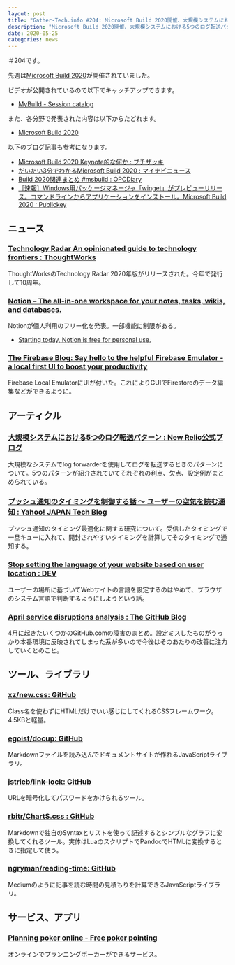 ```yaml
---
layout: post
title: "Gather-Tech.info #204: Microsoft Build 2020開催、大規模システムにおける5つのログ転送パターン、プッシュ通知のタイミングを制御する話 など"
description: "Microsoft Build 2020開催、大規模システムにおける5つのログ転送パターン、プッシュ通知のタイミングを制御する話 など"
date: 2020-05-25
categories: news
---
```


＃204です。

先週は[Microsoft Build 2020](https://mybuild.microsoft.com/home?t=%257B%2522from%2522%253A%25222020-05-20T08%253A30%253A00%252B09%253A00%2522%252C%2522to%2522%253A%25222020-05-22T19%253A00%253A00%252B09%253A00%2522%257D)が開催されていました。

ビデオが公開されているので以下でキャッチアップできます。

- [MyBuild - Session catalog](https://mybuild.microsoft.com/sessions?t=%257B%2522from%2522%253A%25222020-05-20T00%253A00%253A00%252B09%253A00%2522%252C%2522to%2522%253A%25222020-05-21T23%253A59%253A00%252B09%253A00%2522%257D)

また、各分野で発表された内容は以下からたどれます。
- [Microsoft Build 2020](https://news.microsoft.com/build2020/)

以下のブログ記事も参考になります。

- [Microsoft Build 2020 Keynote的な何か : ブチザッキ](https://blog.azure.moe/2020/05/20/microsoft-build-2020-keynote%E7%9A%84%E3%81%AA%E4%BD%95%E3%81%8B/)
- [だいたい3分でわかるMicrosoft Build 2020 : マイナビニュース](https://news.mynavi.jp/article/20200520-build2020/)
- [Build 2020関連まとめ #msbuild : OPCDiary](https://opcdiary.net/build-2020%E9%96%A2%E9%80%A3%E3%81%BE%E3%81%A8%E3%82%81/)
- [［速報］Windows用パッケージマネージャ「winget」がプレビューリリース。コマンドラインからアプリケーションをインストール。Microsoft Build 2020 : Publickey](https://www.publickey1.jp/blog/20/windowswingetmicrosoft_build_2020.html)

## ニュース

### [Technology Radar  An opinionated guide to technology frontiers : ThoughtWorks](https://www.thoughtworks.com/radar)

ThoughtWorksのTechnology Radar 2020年版がリリースされた。今年で発行して10周年。

### [Notion – The all-in-one workspace for your notes, tasks, wikis, and databases.](https://www.notion.so/personal)

Notionが個人利用のフリー化を発表。一部機能に制限がある。

- [Starting today, Notion is free for personal use.](https://twitter.com/NotionHQ/status/1262776839837122560)


### [The Firebase Blog: Say hello to the helpful Firebase Emulator - a local first UI to boost your productivity](https://firebase.googleblog.com/2020/05/local-firebase-emulator-ui.html?m=1)

Firebase Local EmulatorにUIが付いた。これによりGUIでFirestoreのデータ編集などができるように。

## アーティクル

### [大規模システムにおける5つのログ転送パターン : New Relic公式ブログ](https://blog.newrelic.co.jp/engineering/best-practices-for-log-forwarding/)

大規模なシステムでlog forwarderを使用してログを転送するときのパターンについて。5つのパターンが紹介されていてそれぞれの利点、欠点、設定例がまとめられている。

### [プッシュ通知のタイミングを制御する話 〜 ユーザーの空気を読む通知 : Yahoo! JAPAN Tech Blog](https://techblog.yahoo.co.jp/entry/20200518830116/)

プッシュ通知のタイミング最適化に関する研究について。受信したタイミングで一旦キューに入れて、開封されやすいタイミングを計算してそのタイミングで通知する。

### [Stop setting the language of your website based on user location : DEV](https://dev.to/bitdweller/stop-setting-the-language-of-your-website-based-on-my-location-31h0)

ユーザーの場所に基づいてWebサイトの言語を設定するのはやめて、ブラウザのシステム言語で判断するようにしようという話。

### [April service disruptions analysis : The GitHub Blog](https://github.blog/2020-05-22-april-service-disruptions-analysis/)

4月に起きたいくつかのGitHub.comの障害のまとめ。設定ミスしたものがうっかり本番環境に反映されてしまった系が多いので今後はそのあたりの改善に注力していくとのこと。

## ツール、ライブラリ

### [xz/new.css: GitHub](https://github.com/xz/new.css)

Class名を使わずにHTMLだけでいい感じにしてくれるCSSフレームワーク。4.5KBと軽量。

### [egoist/docup: GitHub](https://github.com/egoist/docup)

Markdownファイルを読み込んでドキュメントサイトが作れるJavaScriptライブラリ。

### [jstrieb/link-lock: GitHub](https://github.com/jstrieb/link-lock)

URLを暗号化してパスワードをかけられるツール。

### [rbitr/ChartS.css : GitHub](https://github.com/rbitr/ChartS.css)

Markdownで独自のSyntaxとリストを使って記述するとシンプルなグラフに変換してくれるツール。実体はLuaのスクリプトでPandocでHTMLに変換するときに指定して使う。

### [ngryman/reading-time: GitHub](https://github.com/ngryman/reading-time)

Mediumのように記事を読む時間の見積もりを計算できるJavaScriptライブラリ。

## サービス、アプリ

### [Planning poker online - Free poker pointing](https://planningpokeronline.com/)

オンラインでプランニングポーカーができるサービス。
